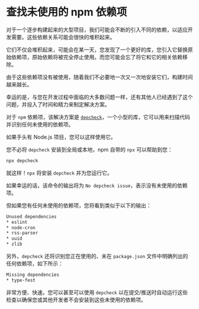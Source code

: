 # 查找未使用的 npm 依赖项

对于一个逐步构建起来的大型项目，我们可能会不断的引入不同的依赖，以适应开发需要。这些依赖关系可能会很快的堆积起来。

它们不仅会堆积起来，可能会在某一天，您发现了一个更好的库，您引入它替换原始依赖项，原始依赖将被完全停止使用。而您可能会忘了将它和它的相关依赖移除。

由于这些依赖项没有被使用，随着我们不必要地一次又一次地安装它们，构建时间越来越长。

幸运的是，与您在开发过程中面临的大多数问题一样，还有其他人已经遇到了这个问题，并投入了时间和精力来制定解决方案。

对于 `npm` 依赖项，该解决方案是 [`depcheck`](https://github.com/depcheck/depcheck)，一个小型的库，它可以用来扫描代码并识别任何未使用的依赖项。

如果手头有 Node.js 项目，您可以这样使用它。

您不必将 `depcheck` 安装到全局或本地，npm 自带的 `npx` 可以帮助到您：

```bash
npx depcheck
```

就这样！`npx` 将安装 `depcheck` 并为您运行它。

如果幸运的话，该命令的输出将为 `No depcheck issue`，表示没有未使用的依赖项。

但如果您有任何未使用的依赖项，您将看到类似于以下的输出：

```txt
Unused dependencies
* eslint
* node-cron
* rss-parser
* uuid
* zlib
```

另外，`depcheck` 还将识别您正在使用的、未在 `package.json` 文件中明确列出的任何依赖项，如下所示：

```txt
Missing dependencies
* type-fest
```

非常方便、快速。您可以甚至可以使用 `depcheck` 以在提交/推送时自动运行这些检查以确保您或其他开发者不会安装到这些未使用的依赖项。
